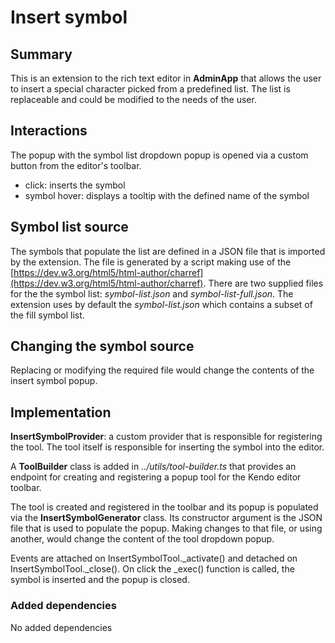 # Insert symbol

## Summary

This is an extension to the rich text editor in **AdminApp** that allows the user to insert a special character picked from a predefined list. The list is replaceable and could be modified to the needs of the user.

## Interactions

The popup with the symbol list dropdown popup is opened via a custom button from the editor's toolbar.

- click: inserts the symbol
- symbol hover: displays a tooltip with the defined name of the symbol

## Symbol list source

The symbols that populate the list are defined in a JSON file that is imported by the extension. The file is generated by a script making use of the [https://dev.w3.org/html5/html-author/charref](https://dev.w3.org/html5/html-author/charref). There are two supplied files for the the symbol list: _symbol-list.json_ and _symbol-list-full.json_. The extension uses by default the _symbol-list.json_ which contains a subset of the fill symbol list.

## Changing the symbol source

Replacing or modifying the required file would change the contents of the insert symbol popup.

## Implementation

**InsertSymbolProvider**: a custom provider that is responsible for registering the tool. The tool itself is responsible for inserting the symbol into the editor.

A **ToolBuilder** class is added in _../utils/tool-builder.ts_ that provides an endpoint for creating and registering a popup tool for the Kendo editor toolbar.

The tool is created and registered in the toolbar and its popup is populated via the **InsertSymbolGenerator** class. Its constructor argument is the JSON file that is used to populate the popup. Making changes to that file, or using another, would change the content of the tool dropdown popup.

Events are attached on InsertSymbolTool._activate() and detached on InsertSymbolTool._close(). On click the _exec() function is called, the symbol is inserted and the popup is closed.

### Added dependencies

No added dependencies
